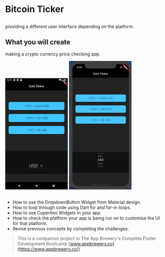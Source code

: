 # Bitcoin Ticker 

## 
 providing a different user interface depending on the platform.


## What you will create

making a crypto currency price checking app. 

<img src="images/android.png" width="200px">      <img src="images/ios.png" width="200px">

## 

- How to use the DropdownButton Widget from Material design.
- How to loop through code using Dart for and for-in loops.
- How to use Cupertino Widgets in your app.
- How to check the platform your app is being run on to customise the UI for that platform.
- Revise previous concepts by completing the challenges.


>This is a companion project to The App Brewery's Complete Flutter Development Bootcamp [www.appbrewery.co](https://www.appbrewery.co/)

